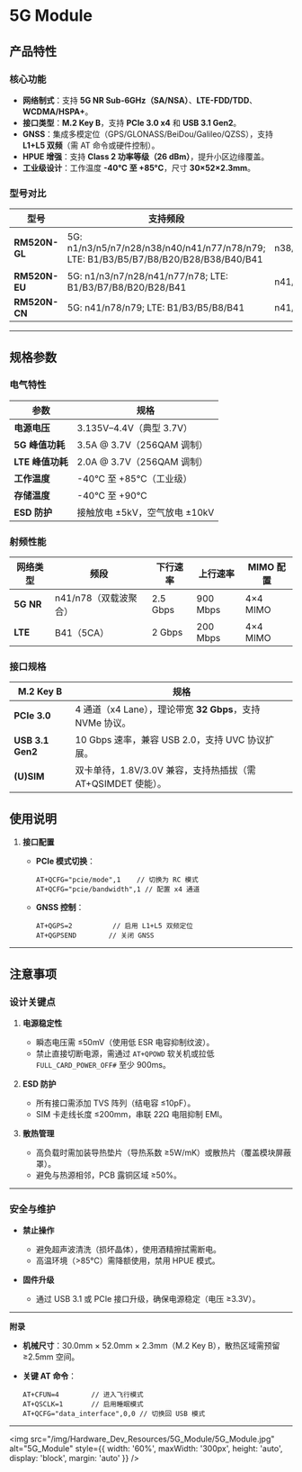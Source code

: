 # 5G Module
## 产品特性
### **核心功能**
- **网络制式**：支持 **5G NR Sub-6GHz（SA/NSA）**、**LTE-FDD/TDD**、**WCDMA/HSPA+**。
- **接口类型**：**M.2 Key B**，支持 **PCIe 3.0 x4** 和 **USB 3.1 Gen2**。
- **GNSS**：集成多模定位（GPS/GLONASS/BeiDou/Galileo/QZSS），支持 **L1+L5 双频**（需 AT 命令或硬件控制）。
- **HPUE 增强**：支持 **Class 2 功率等级（26 dBm）**，提升小区边缘覆盖。
- **工业级设计**：工作温度 **-40°C 至 +85°C**，尺寸 **30×52×2.3mm**。

### **型号对比**
| **型号**      | **支持频段**                                                 | **HPUE 频段**       | **GNSS**      |
| ------------- | ------------------------------------------------------------ | ------------------- | ------------- |
| **RM520N-GL** | 5G: n1/n3/n5/n7/n28/n38/n40/n41/n77/n78/n79;                                             LTE: B1/B3/B5/B7/B8/B20/B28/B38/B40/B41 | n38/n41/n77/n78/n79 | L1+L5（预留） |
| **RM520N-EU** | 5G: n1/n3/n7/n28/n41/n77/n78; LTE: B1/B3/B7/B8/B20/B28/B41   | n41/n77/n78         | L1+L5         |
| **RM520N-CN** | 5G: n41/n78/n79; LTE: B1/B3/B5/B8/B41                        | n41/n78/n79         | L1+L5         |

---

## 规格参数
### **电气特性**
| **参数**         | **规格**                      |
| ---------------- | ----------------------------- |
| **电源电压**     | 3.135V–4.4V（典型 3.7V）      |
| **5G 峰值功耗**  | 3.5A @ 3.7V（256QAM 调制）    |
| **LTE 峰值功耗** | 2.0A @ 3.7V（256QAM 调制）    |
| **工作温度**     | -40°C 至 +85°C（工业级）      |
| **存储温度**     | -40°C 至 +90°C                |
| **ESD 防护**     | 接触放电 ±5kV，空气放电 ±10kV |

### **射频性能**
| **网络类型** | **频段**              | **下行速率** | **上行速率** | **MIMO 配置** |
| ------------ | --------------------- | ------------ | ------------ | ------------- |
| **5G NR**    | n41/n78（双载波聚合） | 2.5 Gbps     | 900 Mbps     | 4×4 MIMO      |
| **LTE**      | B41（5CA）            | 2 Gbps       | 200 Mbps     | 4×4 MIMO      |

### **接口规格**
| **M.2 Key B**    | **规格**                                                     |
| ---------------- | ------------------------------------------------------------ |
| **PCIe 3.0**     | 4 通道（x4 Lane），理论带宽 **32 Gbps**，支持 NVMe 协议。    |
| **USB 3.1 Gen2** | 10 Gbps 速率，兼容 USB 2.0，支持 UVC 协议扩展。              |
| **(U)SIM**       | 双卡单待，1.8V/3.0V 兼容，支持热插拔（需 AT+QSIMDET 使能）。 |

##  使用说明
1. **接口配置**  

   - **PCIe 模式切换**：  
     ```plaintext
     AT+QCFG="pcie/mode",1    // 切换为 RC 模式
     AT+QCFG="pcie/bandwidth",1 // 配置 x4 通道
     ```
   - **GNSS 控制**：  
     ```plaintext
     AT+QGPS=2          // 启用 L1+L5 双频定位
     AT+QGPSEND        // 关闭 GNSS
     ```

---

## 注意事项
### **设计关键点**
1. **电源稳定性**  
   - 瞬态电压需 ≤50mV（使用低 ESR 电容抑制纹波）。  
   - 禁止直接切断电源，需通过 `AT+QPOWD` 软关机或拉低 `FULL_CARD_POWER_OFF#` 至少 900ms。

2. **ESD 防护**  
   - 所有接口需添加 TVS 阵列（结电容 ≤10pF）。  
   - SIM 卡走线长度 ≤200mm，串联 22Ω 电阻抑制 EMI。

3. **散热管理**  
   - 高负载时需加装导热垫片（导热系数 ≥5W/mK）或散热片（覆盖模块屏蔽罩）。  
   - 避免与热源相邻，PCB 露铜区域 ≥50%。

---

### **安全与维护**
- **禁止操作**  
  - 避免超声波清洗（损坏晶体），使用酒精擦拭需断电。  
  - 高温环境（>85°C）需降额使用，禁用 HPUE 模式。  

- **固件升级**  
  - 通过 USB 3.1 或 PCIe 接口升级，确保电源稳定（电压 ≥3.3V）。  

---

**附录**  
- **机械尺寸**：30.0mm × 52.0mm × 2.3mm（M.2 Key B），散热区域需预留 ≥2.5mm 空间。  

- **关键 AT 命令**：  
  ```plaintext
  AT+CFUN=4        // 进入飞行模式
  AT+QSCLK=1       // 启用睡眠模式
  AT+QCFG="data_interface",0,0 // 切换回 USB 模式
  ```

---

<img 
src="/img/Hardware_Dev_Resources/5G_Module/5G_Module.jpg"
  alt="5G_Module" 
  style={{
    width: '60%',
    maxWidth: '300px',
    height: 'auto',
    display: 'block',
    margin: 'auto'
  }}
/>